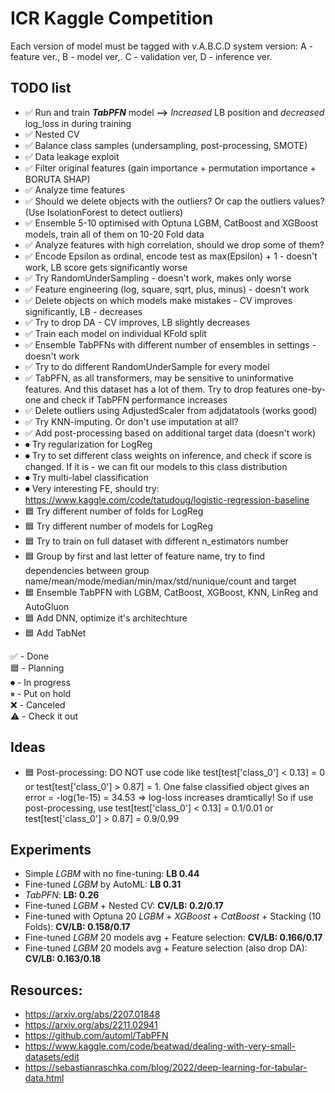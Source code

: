 # ICR Kaggle Competition
Each version of model must be tagged with v.A.B.C.D system version: A - feature ver., B - model ver,. C - validation ver, D - inference ver.

## TODO list
* ✅ Run and train ***TabPFN*** model **-->** *Increased* LB position and *decreased* log_loss in during training
* ✅ Nested CV
* ✅ Balance class samples (undersampling, post-processing, SMOTE)
* ✅ Data leakage exploit
* ✅ Filter original features (gain importance + permutation importance + BORUTA SHAP)
* ✅ Analyze time features
* ✅ Should we delete objects with the outliers? Or cap the outliers values? (Use IsolationForest to detect outliers)
* ✅ Ensemble 5-10 optimised with Optuna LGBM, CatBoost and XGBoost models, train all of them on 10-20 Fold data
* ✅ Analyze features with high correlation, should we drop some of them?
* ✅ Encode Epsilon as ordinal, encode test as max(Epsilon) + 1 - doesn't work, LB score gets significantly worse
* ✅ Try RandomUnderSampling - doesn't work, makes only worse
* ✅ Feature engineering (log, square, sqrt, plus, minus) - doesn't work
* ✅ Delete objects on which models make mistakes - CV improves significantly, LB - decreases
* ✅ Try to drop DA - CV improves, LB slightly decreases
* ✅ Train each model on individual KFold split
* ✅ Ensemble TabPFNs with different number of ensembles in settings - doesn't work
* ✅ Try to do different RandomUnderSample for every model
* ✅ TabPFN, as all transformers, may be sensitive to uninformative features. And this dataset has a lot of them. Try to drop features one-by-one and check if TabPFN performance increases
* ✅ Delete outliers using AdjustedScaler from adjdatatools (works good)
* ✅ Try KNN-imputing. Or don't use imputation at all?
* ✅ Add post-processing based on additional target data (doesn't work)
* ⏺ Try regularization for LogReg
* ⏺ Try to set different class weights on inference, and check if score is changed. If it is - we can fit our models to this class distribution
* ⏺ Try multi-label classification
* ⏺ Very interesting FE, should try: https://www.kaggle.com/code/tatudoug/logistic-regression-baseline
* 🟦 Try different number of folds for LogReg
* 🟦 Try different number of models for LogReg
* 🟦 Try to train on full dataset with different n_estimators number
* 🟦 Group by first and last letter of feature name, try to find dependencies between group name/mean/mode/median/min/max/std/nunique/count and target
* 🟦 Ensemble TabPFN with LGBM, CatBoost, XGBoost, KNN, LinReg and AutoGluon
* 🟦 Add DNN, optimize it's architechture
* 🟦 Add TabNet




✅ - Done <br>
🟦 - Planning <br>
⏺ - In progress <br>
⏸ - Put on hold <br>
❌ - Canceled <br>
⚠️ - Check it out <br>

## Ideas
* 🟦 Post-processing: DO NOT use code like test[test['class_0'] < 0.13] = 0 or test[test['class_0'] > 0.87] = 1. 
     One false classified object gives an error = -log(1e-15) = 34.53 => log-loss increases dramtically! So if use
     post-processing, use test[test['class_0'] < 0.13] = 0.1/0.01 or test[test['class_0'] > 0.87] = 0.9/0.99


## Experiments
* Simple *LGBM* with no fine-tuning: **LB 0.44**
* Fine-tuned *LGBM* by AutoML: **LB 0.31**
* *TabPFN*: **LB: 0.26** 
* Fine-tuned *LGBM* + Nested CV: **CV/LB: 0.2/0.17** 
* Fine-tuned with Optuna 20 *LGBM* + *XGBoost* + *CatBoost* + Stacking (10 Folds): **CV/LB: 0.158/0.17** 
* Fine-tuned *LGBM* 20 models avg + Feature selection: **CV/LB: 0.166/0.17** 
* Fine-tuned *LGBM* 20 models avg + Feature selection (also drop DA): **CV/LB: 0.163/0.18** 

## Resources:
* https://arxiv.org/abs/2207.01848
* https://arxiv.org/abs/2211.02941
* https://github.com/automl/TabPFN
* https://www.kaggle.com/code/beatwad/dealing-with-very-small-datasets/edit
* https://sebastianraschka.com/blog/2022/deep-learning-for-tabular-data.html


